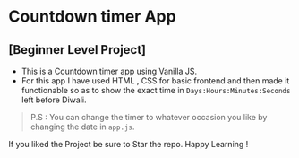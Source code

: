 # Countdown timer App

## [Beginner Level Project]

- This is a Countdown timer app using Vanilla JS.
- For this app I have used HTML , CSS for basic frontend and then made it functionable so as to show the exact time in `Days:Hours:Minutes:Seconds` left before Diwali.

> P.S : You can change the timer to whatever occasion you like by changing the date in `app.js`.

If you liked the Project be sure to Star the repo. Happy Learning !
